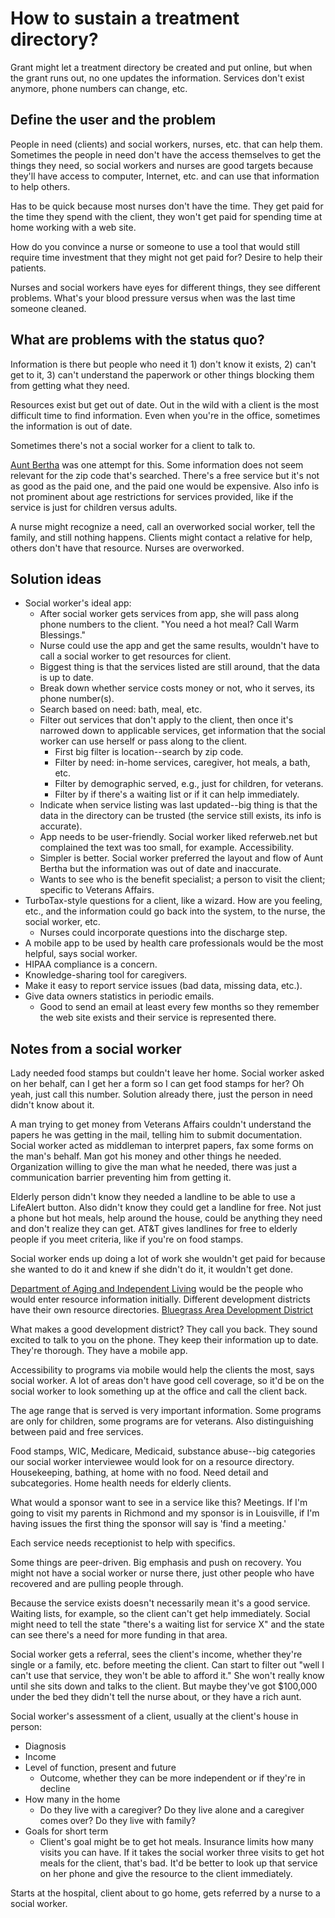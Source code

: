 # How to sustain a treatment directory?

Grant might let a treatment directory be created and put online, but when the grant runs out, no one updates the information. Services don't exist anymore, phone numbers can change, etc.

## Define the user and the problem

People in need (clients) and social workers, nurses, etc. that can help them. Sometimes the people in need don't have the access themselves to get the things they need, so social workers and nurses are good targets because they'll have access to computer, Internet, etc. and can use that information to help others.

Has to be quick because most nurses don't have the time. They get paid for the time they spend with the client, they won't get paid for spending time at home working with a web site.

How do you convince a nurse or someone to use a tool that would still require time investment that they might not get paid for? Desire to help their patients.

Nurses and social workers have eyes for different things, they see different problems. What's your blood pressure versus when was the last time someone cleaned.

## What are problems with the status quo?

Information is there but people who need it 1) don't know it exists, 2) can't get to it, 3) can't understand the paperwork or other things blocking them from getting what they need.

Resources exist but get out of date. Out in the wild with a client is the most difficult time to find information. Even when you're in the office, sometimes the information is out of date.

Sometimes there's not a social worker for a client to talk to. 

[Aunt Bertha](https://www.auntbertha.com/get_directory?postal=42701#program-details-ahJzfnNlYXJjaGJlcnRoYS1ocmRyFAsSB1Byb2dyYW0YgICAspymqQoM) was one attempt for this. Some information does not seem relevant for the zip code that's searched. There's a free service but it's not as good as the paid one, and the paid one would be expensive. Also info is not prominent about age restrictions for services provided, like if the service is just for children versus adults.

A nurse might recognize a need, call an overworked social worker, tell the family, and still nothing happens. Clients might contact a relative for help, others don't have that resource. Nurses are overworked.

## Solution ideas

- Social worker's ideal app:
    - After social worker gets services from app, she will pass along phone numbers to the client. "You need a hot meal? Call Warm Blessings."
    - Nurse could use the app and get the same results, wouldn't have to call a social worker to get resources for client.
    - Biggest thing is that the services listed are still around, that the data is up to date.
    - Break down whether service costs money or not, who it serves, its phone number(s).
    - Search based on need: bath, meal, etc.
    - Filter out services that don't apply to the client, then once it's narrowed down to applicable services, get information that the social worker can use herself or pass along to the client.
        - First big filter is location--search by zip code.
        - Filter by need: in-home services, caregiver, hot meals, a bath, etc.
        - Filter by demographic served, e.g., just for children, for veterans.
        - Filter by if there's a waiting list or if it can help immediately.
    - Indicate when service listing was last updated--big thing is that the data in the directory can be trusted (the service still exists, its info is accurate).
    - App needs to be user-friendly. Social worker liked referweb.net but complained the text was too small, for example. Accessibility.
    - Simpler is better. Social worker preferred the layout and flow of Aunt Bertha but the information was out of date and inaccurate.
    - Wants to see who is the benefit specialist; a person to visit the client; specific to Veterans Affairs.
- TurboTax-style questions for a client, like a wizard. How are you feeling, etc., and the information could go back into the system, to the nurse, the social worker, etc.
    - Nurses could incorporate questions into the discharge step.
- A mobile app to be used by health care professionals would be the most helpful, says social worker.
- HIPAA compliance is a concern.
- Knowledge-sharing tool for caregivers.
- Make it easy to report service issues (bad data, missing data, etc.).
- Give data owners statistics in periodic emails.
    - Good to send an email at least every few months so they remember the web site exists and their service is represented there.

## Notes from a social worker

Lady needed food stamps but couldn't leave her home. Social worker asked on her behalf, can I get her a form so I can get food stamps for her? Oh yeah, just call this number. Solution already there, just the person in need didn't know about it.

A man trying to get money from Veterans Affairs couldn't understand the papers he was getting in the mail, telling him to submit documentation. Social worker acted as middleman to interpret papers, fax some forms on the man's behalf. Man got his money and other things he needed. Organization willing to give the man what he needed, there was just a communication barrier preventing him from getting it.

Elderly person didn't know they needed a landline to be able to use a LifeAlert button. Also didn't know they could get a landline for free. Not just a phone but hot meals, help around the house, could be anything they need and don't realize they can get. AT&T gives landlines for free to elderly people if you meet criteria, like if you're on food stamps.

Social worker ends up doing a lot of work she wouldn't get paid for because she wanted to do it and knew if she didn't do it, it wouldn't get done.

[Department of Aging and Independent Living](http://chfs.ky.gov/dail/) would be the people who would enter resource information initially. Different development districts have their own resource directories. [Bluegrass Area Development District](http://bgadd.org/)

What makes a good development district? They call you back. They sound excited to talk to you on the phone. They keep their information up to date. They're thorough. They have a mobile app.

Accessibility to programs via mobile would help the clients the most, says social worker. A lot of areas don't have good cell coverage, so it'd be on the social worker to look something up at the office and call the client back.

The age range that is served is very important information. Some programs are only for children, some programs are for veterans. Also distinguishing between paid and free services.

Food stamps, WIC, Medicare, Medicaid, substance abuse--big categories our social worker interviewee would look for on a resource directory. Housekeeping, bathing, at home with no food. Need detail and subcategories. Home health needs for elderly clients.

What would a sponsor want to see in a service like this? Meetings. If I'm going to visit my parents in Richmond and my sponsor is in Louisville, if I'm having issues the first thing the sponsor will say is 'find a meeting.'

Each service needs receptionist to help with specifics.

Some things are peer-driven. Big emphasis and push on recovery. You might not have a social worker or nurse there, just other people who have recovered and are pulling people through.

Because the service exists doesn't necessarily mean it's a good service. Waiting lists, for example, so the client can't get help immediately. Social might need to tell the state "there's a waiting list for service X" and the state can see there's a need for more funding in that area.

Social worker gets a referral, sees the client's income, whether they're single or a family, etc. before meeting the client. Can start to filter out "well I can't use that service, they won't be able to afford it." She won't really know until she sits down and talks to the client. But maybe they've got $100,000 under the bed they didn't tell the nurse about, or they have a rich aunt. 

Social worker's assessment of a client, usually at the client's house in person:

- Diagnosis
- Income
- Level of function, present and future
    - Outcome, whether they can be more independent or if they're in decline
- How many in the home
    - Do they live with a caregiver? Do they live alone and a caregiver comes over? Do they live with family?
- Goals for short term
    - Client's goal might be to get hot meals. Insurance limits how many visits you can have. If it takes the social worker three visits to get hot meals for the client, that's bad. It'd be better to look up that service on her phone and give the resource to the client immediately.

Starts at the hospital, client about to go home, gets referred by a nurse to a social worker.
